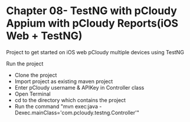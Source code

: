 # Chapter 08- TestNG with pCloudy Appium with pCloudy Reports(iOS Web + TestNG)

Project to get started on iOS web pCloudy multiple devices using TestNG


Run the project

* Clone the project
* Import project as existing maven project
* Enter pCloudy username & APIKey in Controller class
* Open Terminal
* cd to the directory which contains the project
* Run the command "mvn exec:java -Dexec.mainClass='com.pcloudy.testng.Controller'"




